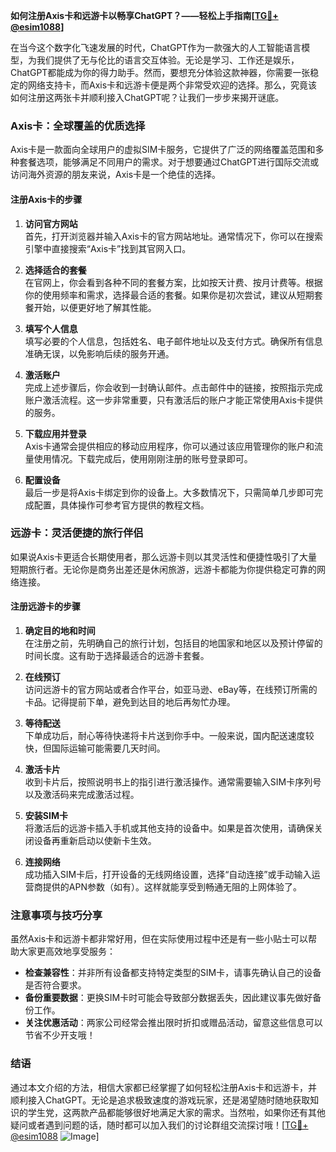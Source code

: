 **如何注册Axis卡和远游卡以畅享ChatGPT？——轻松上手指南[[TG💪+ @esim1088](https://t.me/s/esim1088)]**

在当今这个数字化飞速发展的时代，ChatGPT作为一款强大的人工智能语言模型，为我们提供了无与伦比的语言交互体验。无论是学习、工作还是娱乐，ChatGPT都能成为你的得力助手。然而，要想充分体验这款神器，你需要一张稳定的网络支持卡，而Axis卡和远游卡便是两个非常受欢迎的选择。那么，究竟该如何注册这两张卡并顺利接入ChatGPT呢？让我们一步步来揭开谜底。

### Axis卡：全球覆盖的优质选择

Axis卡是一款面向全球用户的虚拟SIM卡服务，它提供了广泛的网络覆盖范围和多种套餐选项，能够满足不同用户的需求。对于想要通过ChatGPT进行国际交流或访问海外资源的朋友来说，Axis卡是一个绝佳的选择。

#### 注册Axis卡的步骤

1. **访问官方网站**  
   首先，打开浏览器并输入Axis卡的官方网站地址。通常情况下，你可以在搜索引擎中直接搜索“Axis卡”找到其官网入口。

2. **选择适合的套餐**  
   在官网上，你会看到各种不同的套餐方案，比如按天计费、按月计费等。根据你的使用频率和需求，选择最合适的套餐。如果你是初次尝试，建议从短期套餐开始，以便更好地了解其性能。

3. **填写个人信息**  
   填写必要的个人信息，包括姓名、电子邮件地址以及支付方式。确保所有信息准确无误，以免影响后续的服务开通。

4. **激活账户**  
   完成上述步骤后，你会收到一封确认邮件。点击邮件中的链接，按照指示完成账户激活流程。这一步非常重要，只有激活后的账户才能正常使用Axis卡提供的服务。

5. **下载应用并登录**  
   Axis卡通常会提供相应的移动应用程序，你可以通过该应用管理你的账户和流量使用情况。下载完成后，使用刚刚注册的账号登录即可。

6. **配置设备**  
   最后一步是将Axis卡绑定到你的设备上。大多数情况下，只需简单几步即可完成配置，具体操作可参考官方提供的教程文档。

### 远游卡：灵活便捷的旅行伴侣

如果说Axis卡更适合长期使用者，那么远游卡则以其灵活性和便捷性吸引了大量短期旅行者。无论你是商务出差还是休闲旅游，远游卡都能为你提供稳定可靠的网络连接。

#### 注册远游卡的步骤

1. **确定目的地和时间**  
   在注册之前，先明确自己的旅行计划，包括目的地国家和地区以及预计停留的时间长度。这有助于选择最适合的远游卡套餐。

2. **在线预订**  
   访问远游卡的官方网站或者合作平台，如亚马逊、eBay等，在线预订所需的卡品。记得提前下单，避免到达目的地后再匆忙办理。

3. **等待配送**  
   下单成功后，耐心等待快递将卡片送到你手中。一般来说，国内配送速度较快，但国际运输可能需要几天时间。

4. **激活卡片**  
   收到卡片后，按照说明书上的指引进行激活操作。通常需要输入SIM卡序列号以及激活码来完成激活过程。

5. **安装SIM卡**  
   将激活后的远游卡插入手机或其他支持的设备中。如果是首次使用，请确保关闭设备再重新启动以使新卡生效。

6. **连接网络**  
   成功插入SIM卡后，打开设备的无线网络设置，选择“自动连接”或手动输入运营商提供的APN参数（如有）。这样就能享受到畅通无阻的上网体验了。

### 注意事项与技巧分享

虽然Axis卡和远游卡都非常好用，但在实际使用过程中还是有一些小贴士可以帮助大家更高效地享受服务：

- **检查兼容性**：并非所有设备都支持特定类型的SIM卡，请事先确认自己的设备是否符合要求。
- **备份重要数据**：更换SIM卡时可能会导致部分数据丢失，因此建议事先做好备份工作。
- **关注优惠活动**：两家公司经常会推出限时折扣或赠品活动，留意这些信息可以节省不少开支哦！

### 结语

通过本文介绍的方法，相信大家都已经掌握了如何轻松注册Axis卡和远游卡，并顺利接入ChatGPT。无论是追求极致速度的游戏玩家，还是渴望随时随地获取知识的学生党，这两款产品都能够很好地满足大家的需求。当然啦，如果你还有其他疑问或者遇到问题的话，随时都可以加入我们的讨论群组交流探讨哦！[[TG💪+ @esim1088](https://t.me/s/esim1088) ![Image](https://i.postimg.cc/4NQfJmqS/Snipaste-2025-05-13-00-14-12.png)]